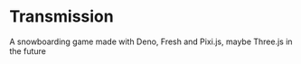 # Transmission

A snowboarding game made with Deno, Fresh and Pixi.js, maybe Three.js in the
future
